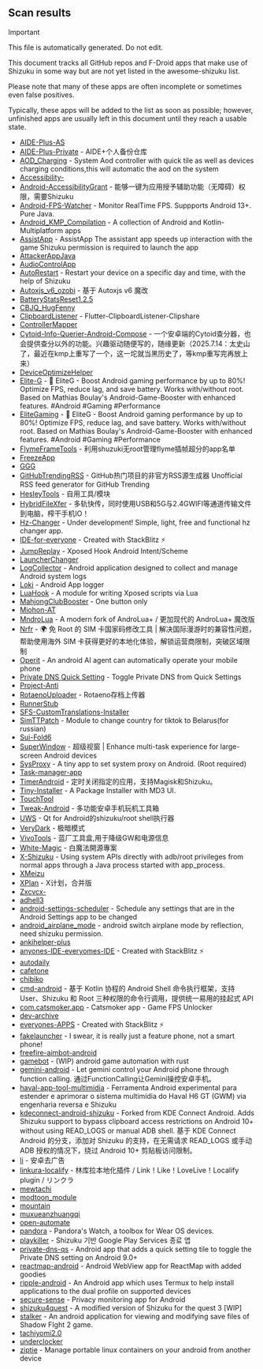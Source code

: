 ## Scan results
> [!IMPORTANT]
> This file is automatically generated. Do not edit.

This document tracks all GitHub repos and F-Droid apps that make use of Shizuku in some way but are not yet listed in the awesome-shizuku list.

Please note that many of these apps are often incomplete or sometimes even false positives.

Typically, these apps will be added to the list as soon as possible; however, unfinished apps are usually left in this document until they reach a usable state.

 * [AIDE-Plus-AS](https://github.com/Familyye/AIDE-Plus-AS)
 * [AIDE-Plus-Private](https://github.com/Familyye/AIDE-Plus-Private) - AIDE+个人备份仓库
 * [AOD_Charging](https://github.com/SthrNilshaaa/AOD_Charging) - System Aod controller with quick tile as well as devices charging conditions,this will automatic the aod on the system
 * [Accessibility-](https://github.com/nai559/Accessibility-)
 * [Android-AccessibilityGrant](https://github.com/MagicianGuo/Android-AccessibilityGrant) - 能够一键为应用授予辅助功能（无障碍）权限，需要Shizuku
 * [Android-FPS-Watcher](https://github.com/WuDi-ZhanShen/Android-FPS-Watcher) - Monitor RealTime FPS. Suppports Android 13+. Pure Java.
 * [Android_KMP_Compilation](https://github.com/hojat72elect/Android_KMP_Compilation) - A collection of Android and Kotlin-Multiplatform apps
 * [AssistApp](https://github.com/Error404rt/AssistApp) - AssistApp The assistant app speeds up interaction with the game Shizuku permission is required to launch the app
 * [AttackerAppJava](https://github.com/it4ch1-007/AttackerAppJava)
 * [AudioControlApp](https://github.com/SwastikChamp2/AudioControlApp)
 * [AutoRestart](https://github.com/madkarmaa/AutoRestart) - Restart your device on a specific day and time, with the help of Shizuku
 * [Autoxjs_v6_ozobi](https://github.com/ozobiozobi/Autoxjs_v6_ozobi) - 基于 Autoxjs v6 魔改
 * [BatteryStatsReset1.2.5](https://github.com/Reborn0Holly/BatteryStatsReset1.2.5)
 * [CBJQ_HugFenny](https://github.com/LiuJiewenTT/CBJQ_HugFenny)
 * [ClipboardListener](https://github.com/aa2013/ClipboardListener) - Flutter-ClipboardListener-Clipshare
 * [ControllerMapper](https://github.com/anhquan7826/ControllerMapper)
 * [Cytoid-Info-Querier-Android-Compose](https://github.com/Lyneon/Cytoid-Info-Querier-Android-Compose) - 一个安卓端的Cytoid查分器，也会提供查分以外的功能。兴趣驱动随便写的，随缘更新（2025.7.14：太史山了，最近在kmp上重写了一个，这一坨就当黑历史了，等kmp重写完再放上来）
 * [DeviceOptimizeHelper](https://github.com/sbmatch/DeviceOptimizeHelper)
 * [Elite-G](https://github.com/DivyanshNagda/Elite-G) - 🚀 EliteG - Boost Android gaming performance by up to 80%! Optimize FPS, reduce lag, and save battery. Works with/without root. Based on Mathias Boulay's Android-Game-Booster with enhanced features. #Android #Gaming #Performance
 * [EliteGaming](https://github.com/DivyanshNagda/EliteGaming) - 🚀 EliteG - Boost Android gaming performance by up to 80%! Optimize FPS, reduce lag, and save battery. Works with/without root. Based on Mathias Boulay's Android-Game-Booster with enhanced features. #Android #Gaming #Performance
 * [FlymeFrameTools](https://github.com/Ruyue-Kinsenka/FlymeFrameTools) - 利用shuzuki无root管理flyme插帧超分的app名单
 * [FreezeApp](https://github.com/JuneLeo/FreezeApp)
 * [GGG](https://github.com/libea18/GGG)
 * [GitHubTrendingRSS](https://github.com/mzy-ly/GitHubTrendingRSS) - GitHub热门项目的非官方RSS源生成器 Unofficial RSS feed generator for GitHub Trending
 * [HesleyTools](https://github.com/ldh-star/HesleyTools) - 自用工具/模块
 * [HybridFileXfer](https://github.com/weixiansen574/HybridFileXfer) - 多轨快传，同时使用USB和5G与2.4GWIFI等通道传输文件到电脑，榨干手机IO！
 * [Hz-Changer](https://github.com/MARCOS-S-S/Hz-Changer) - Under development! Simple, light, free and functional hz changer app.
 * [IDE-for-everyone](https://github.com/Slinky-86/IDE-for-everyone) - Created with StackBlitz ⚡️
 * [JumpReplay](https://github.com/FourTwooo/JumpReplay) - Xposed Hook Android Intent/Scheme
 * [LauncherChanger](https://github.com/Samuel095383/LauncherChanger)
 * [LogCollector](https://github.com/thekosa/LogCollector) - Android application designed to collect and manage Android system logs
 * [Loki](https://github.com/trinadhthatakula/Loki) - Android App logger
 * [LuaHook](https://github.com/KuLiPai/LuaHook) - A module for writing Xposed scripts via Lua
 * [MahjongClubBooster](https://github.com/OlegPV2/MahjongClubBooster) - One button only
 * [Miohon-AT](https://github.com/Lorenzo-Guardabascio/Miohon-AT)
 * [MndroLua](https://github.com/Crescent-of-Maya/MndroLua) - A modern fork of AndroLua+ / 更加现代的 AndroLua+ 魔改版
 * [Nrfr](https://github.com/Ackites/Nrfr) - 🌍 免 Root 的 SIM 卡国家码修改工具 | 解决国际漫游时的兼容性问题，帮助使用海外 SIM 卡获得更好的本地化体验，解锁运营商限制，突破区域限制
 * [Operit](https://github.com/AAswordman/Operit) - An android AI agent can automatically operate your mobile phone
 * [Private DNS Quick Setting](https://github.com/flashsphere/private-dns-qs) - Toggle Private DNS from Quick Settings
 * [Project-Anti](https://github.com/HeartlessVeteran2/Project-Anti)
 * [RotaenoUploader](https://github.com/milkycandy/RotaenoUploader) - Rotaeno存档上传器
 * [RunnerStub](https://github.com/yangFenTuoZi/RunnerStub)
 * [SFS-CustomTranslations-Installer](https://github.com/youfeng11/SFS-CustomTranslations-Installer)
 * [SimTTPatch](https://github.com/RecodeLiner/SimTTPatch) - Module to change country for tiktok to Belarus(for russian)
 * [Sui-Fold6](https://github.com/kevins-gitu/Sui-Fold6)
 * [SuperWindow](https://github.com/eiyooooo/SuperWindow) - 超级视窗 | Enhance multi-task experience for large-screen Android devices
 * [SysProxy](https://github.com/Kr328/SysProxy) - A tiny app to set system proxy on Android. (Root required)
 * [Task-manager-app](https://github.com/Swayam7Garg/Task-manager-app)
 * [TimerAndroid](https://github.com/HNIdesu/TimerAndroid) - 定时关闭指定的应用，支持Magisk和Shizuku。
 * [Tiny-Installer](https://github.com/scto/Tiny-Installer) - A Package Installer with MD3 UI.
 * [TouchTool](https://github.com/mr-bogey/TouchTool)
 * [Tweak-Android](https://github.com/lumkit/Tweak-Android) - 多功能安卓手机玩机工具箱
 * [UWS](https://github.com/UWillno/UWS) - Qt for Android的shizuku/root shell执行器
 * [VeryDark](https://github.com/wkbin/VeryDark) - 极暗模式
 * [VivoTools](https://github.com/ItosEO/VivoTools) - 蓝厂工具盒,用于降级GW和电源信息
 * [White-Magic](https://github.com/KennyYang0726/White-Magic) - 白魔法開源專案
 * [X-Shizuku](https://github.com/Mbilse/X-Shizuku) - Using system APIs directly with adb/root privileges from normal apps through a Java process started with app_process.
 * [XMeizu](https://github.com/ItosEO/XMeizu)
 * [XPlan](https://github.com/ItosEO/XPlan) - X计划，合并版
 * [Zxcvcx-](https://github.com/eden-ana/Zxcvcx-)
 * [adhell3](https://github.com/pascua28/adhell3)
 * [android-settings-scheduler](https://github.com/Turtlepaw/android-settings-scheduler) - Schedule any settings that are in the Android Settings app to be changed
 * [android_airplane_mode](https://github.com/lalakii/android_airplane_mode) - android switch airplane mode by reflection, need shizuku permission.
 * [ankihelper-plus](https://github.com/huhuswei/ankihelper-plus)
 * [anyones-IDE-everyomes-IDE](https://github.com/Slinky-86/anyones-IDE-everyomes-IDE) - Created with StackBlitz ⚡️
 * [autodaily](https://github.com/ParadiseZ/autodaily)
 * [cafetone](https://github.com/evinjohnn/cafetone)
 * [chibiko](https://github.com/bluesky139/chibiko)
 * [cmd-android](https://github.com/niki914/cmd-android) - 基于 Kotlin 协程的 Android Shell 命令执行框架，支持 User、Shizuku 和 Root 三种权限的命令行调用，提供统一易用的挂起式 API
 * [com.catsmoker.app](https://github.com/catsmoker/com.catsmoker.app) - Catsmoker app - Game FPS Unlocker
 * [dev-archive](https://github.com/moruklabs/dev-archive)
 * [everyones-APPS](https://github.com/Slinky-86/everyones-APPS) - Created with StackBlitz ⚡️
 * [fakelauncher](https://github.com/ZH-XiJun/fakelauncher) - I swear, it is really just a feature phone, not a smart phone!
 * [freefire-aimbot-android](https://github.com/nildo157/freefire-aimbot-android)
 * [gamebot](https://github.com/tkkcc/gamebot) - (WIP) android game automation with rust
 * [gemini-android](https://github.com/niki914/gemini-android) - Let gemini control your Android phone through function calling. 通过FunctionCalling让Gemini操控安卓手机。
 * [haval-app-tool-multimidia](https://github.com/bobaoapae/haval-app-tool-multimidia) - Ferramenta Android experimental para estender e aprimorar o sistema multimídia do Haval H6 GT (GWM) via engenharia reversa e Shizuku
 * [kdeconnect-android-shizuku](https://github.com/Shoukaku39/kdeconnect-android-shizuku) - Forked from KDE Connect Android. Adds Shizuku support to bypass clipboard access restrictions on Android 10+ without using READ_LOGS or manual ADB shell. 基于 KDE Connect Android 的分支，添加对 Shizuku 的支持，在无需请求 READ_LOGS 或手动 ADB 授权的情况下，绕过 Android 10+ 剪贴板访问限制。
 * [li](https://github.com/lousli/li) - 安卓去广告
 * [linkura-localify](https://github.com/ChocoLZS/linkura-localify) - 林库拉本地化插件 / Link！Like！LoveLive！Localify plugin / リンクラ
 * [mewtachi](https://github.com/xaolanx/mewtachi)
 * [modtoon_module](https://github.com/Inhaleoxygen/modtoon_module)
 * [mountain](https://github.com/lisproj/mountain)
 * [muxueanzhuangqi](https://github.com/yuan-shiguang/muxueanzhuangqi)
 * [open-automate](https://github.com/woliver99/open-automate)
 * [pandora](https://github.com/maisymoe/pandora) - Pandora's Watch, a toolbox for Wear OS devices.
 * [playkiller](https://github.com/ahnyungje/playkiller) - Shizuku 기반 Google Play Services 종료 앱
 * [private-dns-qs](https://github.com/flashsphere/private-dns-qs) - Android app that adds a quick setting tile to toggle the Private DNS setting on Android 9.0+
 * [reactmap-android](https://github.com/Mygod/reactmap-android) - Android WebView app for ReactMap with added goodies
 * [ripple-android](https://github.com/husmus00/ripple-android) - An Android app which uses Termux to help install applications to the dual profile on supported devices
 * [secure-sense](https://github.com/Icetok/secure-sense) - Privacy monitoring app for Android
 * [shizuku4quest](https://github.com/metalex201/shizuku4quest) - A modified version of Shizuku for the quest 3 [WIP]
 * [stalker](https://github.com/onerdna/stalker) - An android application for viewing and modifying save files of Shadow FIght 2 game.
 * [tachiyomi2.0](https://github.com/darkfireeee/tachiyomi2.0)
 * [underclocker](https://github.com/pascua28/underclocker)
 * [ziptie](https://github.com/MercuryWorkshop/ziptie) - Manage portable linux containers on your android from another device
